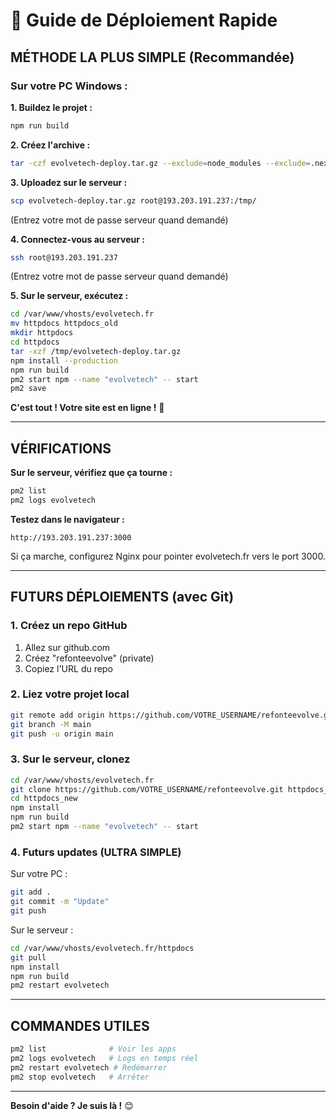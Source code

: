 # 🚀 Guide de Déploiement Rapide

## MÉTHODE LA PLUS SIMPLE (Recommandée)

### Sur votre PC Windows :

**1. Buildez le projet :**
```bash
npm run build
```

**2. Créez l'archive :**
```bash
tar -czf evolvetech-deploy.tar.gz --exclude=node_modules --exclude=.next --exclude=.git .
```

**3. Uploadez sur le serveur :**
```bash
scp evolvetech-deploy.tar.gz root@193.203.191.237:/tmp/
```
(Entrez votre mot de passe serveur quand demandé)

**4. Connectez-vous au serveur :**
```bash
ssh root@193.203.191.237
```
(Entrez votre mot de passe serveur quand demandé)

**5. Sur le serveur, exécutez :**
```bash
cd /var/www/vhosts/evolvetech.fr
mv httpdocs httpdocs_old
mkdir httpdocs
cd httpdocs
tar -xzf /tmp/evolvetech-deploy.tar.gz
npm install --production
npm run build
pm2 start npm --name "evolvetech" -- start
pm2 save
```

**C'est tout ! Votre site est en ligne !** 🎉

---

## VÉRIFICATIONS

**Sur le serveur, vérifiez que ça tourne :**
```bash
pm2 list
pm2 logs evolvetech
```

**Testez dans le navigateur :**
```
http://193.203.191.237:3000
```

Si ça marche, configurez Nginx pour pointer evolvetech.fr vers le port 3000.

---

## FUTURS DÉPLOIEMENTS (avec Git)

### 1. Créez un repo GitHub

1. Allez sur github.com
2. Créez "refonteevolve" (private)
3. Copiez l'URL du repo

### 2. Liez votre projet local

```bash
git remote add origin https://github.com/VOTRE_USERNAME/refonteevolve.git
git branch -M main
git push -u origin main
```

### 3. Sur le serveur, clonez

```bash
cd /var/www/vhosts/evolvetech.fr
git clone https://github.com/VOTRE_USERNAME/refonteevolve.git httpdocs_new
cd httpdocs_new
npm install
npm run build
pm2 start npm --name "evolvetech" -- start
```

### 4. Futurs updates (ULTRA SIMPLE)

Sur votre PC :
```bash
git add .
git commit -m "Update"
git push
```

Sur le serveur :
```bash
cd /var/www/vhosts/evolvetech.fr/httpdocs
git pull
npm install
npm run build
pm2 restart evolvetech
```

---

## COMMANDES UTILES

```bash
pm2 list              # Voir les apps
pm2 logs evolvetech   # Logs en temps réel
pm2 restart evolvetech # Redémarrer
pm2 stop evolvetech   # Arrêter
```

---

**Besoin d'aide ? Je suis là !** 😊

